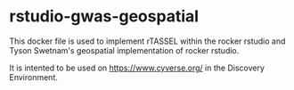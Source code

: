 # rstudio-gwas-geospatial

This docker file is used to implement rTASSEL within the rocker rstudio and Tyson Swetnam's geospatial implementation of rocker rstudio.

It is intented to be used on https://www.cyverse.org/ in the Discovery Environment.
